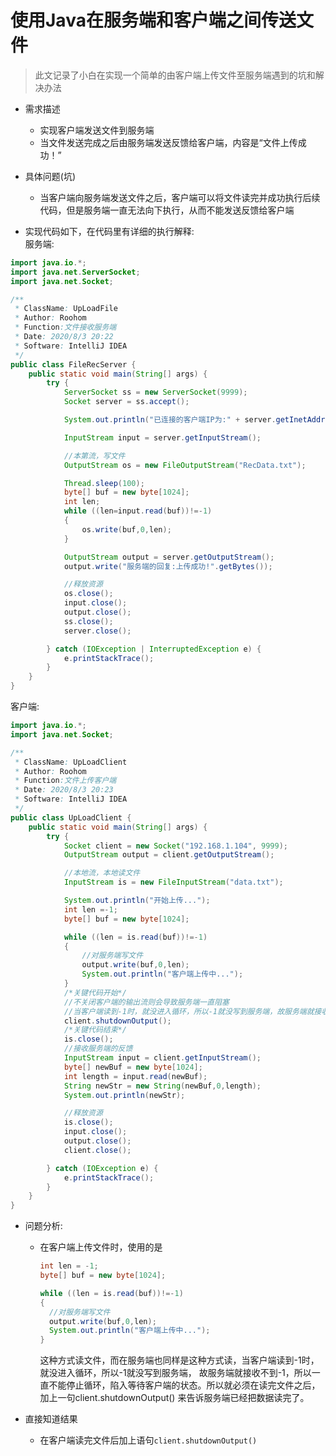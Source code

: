 # 使用Java在服务端和客户端之间传送文件
> 此文记录了小白在实现一个简单的由客户端上传文件至服务端遇到的坑和解决办法


- 需求描述
    - 实现客户端发送文件到服务端
    - 当文件发送完成之后由服务端发送反馈给客户端，内容是“文件上传成功！”

- 具体问题(坑)
    - 当客户端向服务端发送文件之后，客户端可以将文件读完并成功执行后续代码，但是服务端一直无法向下执行，从而不能发送反馈给客户端
    
- 实现代码如下，在代码里有详细的执行解释:    
服务端:
~~~java
import java.io.*;
import java.net.ServerSocket;
import java.net.Socket;

/**
 * ClassName: UpLoadFile
 * Author: Roohom
 * Function:文件接收服务端
 * Date: 2020/8/3 20:22
 * Software: IntelliJ IDEA
 */
public class FileRecServer {
    public static void main(String[] args) {
        try {
            ServerSocket ss = new ServerSocket(9999);
            Socket server = ss.accept();

            System.out.println("已连接的客户端IP为:" + server.getInetAddress());

            InputStream input = server.getInputStream();

            //本第流，写文件
            OutputStream os = new FileOutputStream("RecData.txt");

            Thread.sleep(100);
            byte[] buf = new byte[1024];
            int len;
            while ((len=input.read(buf))!=-1)
            {
                os.write(buf,0,len);
            }

            OutputStream output = server.getOutputStream();
            output.write("服务端的回复:上传成功!".getBytes());

            //释放资源
            os.close();
            input.close();
            output.close();
            ss.close();
            server.close();

        } catch (IOException | InterruptedException e) {
            e.printStackTrace();
        }
    }
}
~~~

客户端:
~~~java
import java.io.*;
import java.net.Socket;

/**
 * ClassName: UpLoadClient
 * Author: Roohom
 * Function:文件上传客户端
 * Date: 2020/8/3 20:23
 * Software: IntelliJ IDEA
 */
public class UpLoadClient {
    public static void main(String[] args) {
        try {
            Socket client = new Socket("192.168.1.104", 9999);
            OutputStream output = client.getOutputStream();

            //本地流，本地读文件
            InputStream is = new FileInputStream("data.txt");

            System.out.println("开始上传...");
            int len =-1;
            byte[] buf = new byte[1024];

            while ((len = is.read(buf))!=-1)
            {
                //对服务端写文件
                output.write(buf,0,len);
                System.out.println("客户端上传中...");
            }
            /*关键代码开始*/
            //不关闭客户端的输出流则会导致服务端一直阻塞
            //当客户端读到-1时，就没进入循环，所以-1就没写到服务端，故服务端就接收不到-1，所以一直不能停止循环，陷入等待客户端的状态
            client.shutdownOutput();
            /*关键代码结束*/
            is.close();
            //接收服务端的反馈
            InputStream input = client.getInputStream();
            byte[] newBuf = new byte[1024];
            int length = input.read(newBuf);
            String newStr = new String(newBuf,0,length);
            System.out.println(newStr);

            //释放资源
            is.close();
            input.close();
            output.close();
            client.close();

        } catch (IOException e) {
            e.printStackTrace();
        }
    }
}
~~~

- 问题分析:
    - 在客户端上传文件时，使用的是
        ~~~java
        int len = -1;
        byte[] buf = new byte[1024];
        
        while ((len = is.read(buf))!=-1)
        {
          //对服务端写文件
          output.write(buf,0,len);
          System.out.println("客户端上传中...");
        }
        ~~~
      这种方式读文件，而在服务端也同样是这种方式读，当客户端读到-1时，就没进入循环，所以-1就没写到服务端，
      故服务端就接收不到-1，所以一直不能停止循环，陷入等待客户端的状态。所以就必须在读完文件之后，加上一句client.shutdownOutput()
      来告诉服务端已经把数据读完了。
      
      
- 直接知道结果
    - 在客户端读完文件后加上语句`client.shutdownOutput()`      